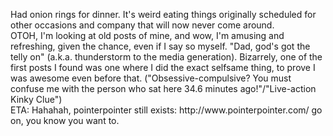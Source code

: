 <p>Had onion rings for dinner. It's weird eating things originally scheduled for other occasions and company that will now never come around.
<br/>
OTOH, I'm looking at old posts of mine, and wow, I'm amusing and refreshing, given the chance, even if I say so myself. "Dad, god's got the telly on" (a.k.a. thunderstorm to the media generation). Bizarrely, one of the first posts I found was one where I did the exact selfsame thing, to prove I was awesome even before that. ("Obsessive-compulsive? You must confuse me with the person who sat here 34.6 minutes ago!"/"Live-action Kinky Clue")
<br/>
ETA: Hahahah, pointerpointer still exists: http://www.pointerpointer.com/ go on, you know you want to.</p>
